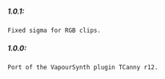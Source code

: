 ##### 1.0.1:
    Fixed sigma for RGB clips.
    
##### 1.0.0:
    Port of the VapourSynth plugin TCanny r12.
